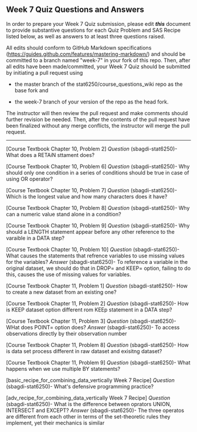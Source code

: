 ## Week 7 Quiz Questions and Answers

In order to prepare your Week 7 Quiz submission, please edit ***this*** document to provide substantive questions for each Quiz Problem and SAS Recipe listed below, as well as answers to at least three questions raised.

All edits should conform to GitHub Markdown specifications (https://guides.github.com/features/mastering-markdown/) and should be committed to a branch named "week-7" in your fork of this repo. Then, after all edits have been made/committed, your Week 7 Quiz should be submitted by initiating a pull request using

- the master branch of the stat6250/course_questions_wiki repo as the base fork and

- the week-7 branch of your version of the repo as the head fork.

The instructor will then review the pull request and make comments should further revision be needed. Then, after the contents of the pull request have been finalized without any merge conflicts, the instructor will merge the pull request.

********************************************************************************



[Course Textbook Chapter 10, Problem 2]
*Question* (sbagdi-stat6250)- What does a RETAiN sttament does?



[Course Textbook Chapter 10, Problem 6]
*Question* (sbagdi-stat6250)- Why should only one condition in a series of conditions should be true in case of using OR operator?



[Course Textbook Chapter 10, Problem 7]
*Question* (sbagdi-stat6250)- Which is the longest value and how many characters does it have?



[Course Textbook Chapter 10, Problem 8]
*Question* (sbagdi-stat6250)- Why can a numeric value stand alone in a condition?



[Course Textbook Chapter 10, Problem 9]
*Question* (sbagdi-stat6250)- Why should a LENGTH statement appear before any other reference to the varaible in a DATA step?



[Course Textbook Chapter 10, Problem 10]
*Question* (sbagdi-stat6250)- What causes the statements that refrence variables to use missing values for the variables?
*Answer* (sbagdi-stat6250)- To reference a variable in the original dataset, we should do that in DROP= and KEEP= option, failing to do this, causes the use of missing values for variables.



[Course Textbook Chapter 11, Problem 1]
*Question* (sbagdi-stat6250)- How to create a new dataset from an existing one?



[Course Textbook Chapter 11, Problem 2]
*Question* (sbagdi-stat6250)- How is KEEP dataset option different rom KEEp statement in a DATA step?



[Course Textbook Chapter 11, Problem 3]
*Question* (sbagdi-stat6250)- WHat does POINT= option does? 
*Answer* (sbagdi-stat6250)- To access observations directly by their observation number



[Course Textbook Chapter 11, Problem 8]
*Question* (sbagdi-stat6250)- How is data set process different in raw dataset and exisitng dataset?



[Course Textbook Chapter 11, Problem 9]
*Question* (sbagdi-stat6250)- What happens when we use multiple BY statements?



[basic_recipe_for_combining_data_vertically Week 7 Recipe]
*Question* (sbagdi-stat6250)- What's defensive programming practice?



[adv_recipe_for_combining_data_vertically Week 7 Recipe]
*Question* (sbagdi-stat6250)- What is the difference between oprators UNION, INTERSECT and EXCEPT?
*Answer* (sbagdi-stat6250)- The three operatos are different from each other in terms of the set-theoretic rules they implement, yet their mechanics is similar 
